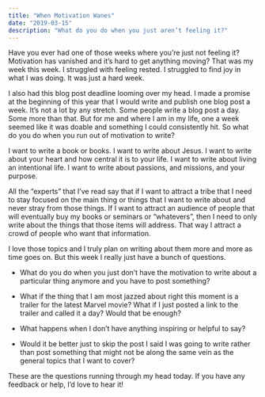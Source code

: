 ```yaml
---
title: "When Motivation Wanes"
date: "2019-03-15"
description: "What do you do when you just aren’t feeling it?"
---
```


Have you ever had one of those weeks where you’re just not feeling it? Motivation has vanished and it’s hard to get anything moving? That was my week this week. I struggled with feeling rested. I struggled to find joy in what I was doing. It was just a hard week.

I also had this blog post deadline looming over my head. I made a promise at the beginning of this year that I would write and publish one blog post a week. It’s not a lot by any stretch. Some people write a blog post a day. Some more than that. But for me and where I am in my life, one a week seemed like it was doable and something I could consistently hit. So what do you do when you run out of motivation to write?

I want to write a book or books. I want to write about Jesus. I want to write about your heart and how central it is to your life. I want to write about living an intentional life. I want to write about passions, and missions, and your purpose.

All the “experts” that I’ve read say that if I want to attract a tribe that I need to stay focused on the main thing or things that I want to write about and never stray from those things. If I want to attract an audience of people that will eventually buy my books or seminars or “whatevers”, then I need to only write about the things that those items will address. That way I attract a crowd of people who want that information.

I love those topics and I truly plan on writing about them more and more as time goes on. But this week I really just have a bunch of questions.

- What do you do when you just don’t have the motivation to write about a particular thing anymore and you have to post something?

- What if the thing that I am most jazzed about right this moment is a trailer for the latest Marvel movie? What if I just posted a link to the trailer and called it a day? Would that be enough?

- What happens when I don’t have anything inspiring or helpful to say?

- Would it be better just to skip the post I said I was going to write rather than post something that might not be along the same vein as the general topics that I want to cover?

These are the questions running through my head today. If you have any feedback or help, I’d love to hear it!
